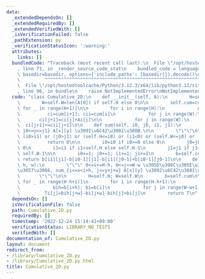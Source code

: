 ```yaml
---
data:
  _extendedDependsOn: []
  _extendedRequiredBy: []
  _extendedVerifiedWith: []
  _isVerificationFailed: false
  _pathExtension: py
  _verificationStatusIcon: ':warning:'
  attributes:
    links: []
  bundledCode: "Traceback (most recent call last):\n  File \"/opt/hostedtoolcache/Python/3.12.3/x64/lib/python3.12/site-packages/onlinejudge_verify/documentation/build.py\"\
    , line 71, in _render_source_code_stat\n    bundled_code = language.bundle(stat.path,\
    \ basedir=basedir, options={'include_paths': [basedir]}).decode()\n          \
    \         ^^^^^^^^^^^^^^^^^^^^^^^^^^^^^^^^^^^^^^^^^^^^^^^^^^^^^^^^^^^^^^^^^^^^^^^^^^^^^^^^^\n\
    \  File \"/opt/hostedtoolcache/Python/3.12.3/x64/lib/python3.12/site-packages/onlinejudge_verify/languages/python.py\"\
    , line 96, in bundle\n    raise NotImplementedError\nNotImplementedError\n"
  code: "class Cumulative_2D:\n    def __init__(self, A):\n        H=self.H=len(A)\n\
    \        W=self.W=len(A[0]) if self.H else 0\n\n        self.cum=cum=[[0]*(W+1)\
    \ for _ in range(H+1)]\n\n        for i in range(H):\n            Ai=A[i]\n  \
    \          ci=cum[i+1]; cii=cum[i]\n            for j in range(W):\n         \
    \       ci[j+1]=ci[j]+Ai[j]\n\n            for j in range(W):\n              \
    \  ci[j+1]+=cii[j+1]\n\n    def sum(self, i0, j0, i1, j1):\n        \"\"\" sum_{i0<=x<=i1,\
    \ j0<=y<=j1} A[x][y] \u3092\u6C42\u3081\u308B.\n\n        \"\"\"\n\n        if\
    \ (i0>i1) or (j0>j1) or (self.H<=i0) or (i1<0) or (self.W<=j0) or (j1<0):\n  \
    \          return 0\n\n        i0=i0 if i0>=0 else 0\n        j0=j0 if j0>=0 else\
    \ 0\n        i1=i1 if i1<self.H else self.H-1\n        j1=j1 if j1<self.W else\
    \ self.W-1\n\n        i0+=1; j0+=1; i1+=1; j1+=1\n        b=self.cum\n       \
    \ return b[i1][j1]-b[i0-1][j1]-b[i1][j0-1]+b[i0-1][j0-1]\n\n    def sum_range(self,\
    \ h, w):\n        \"\"\" 0<=i<=H-h, 0<=j<=W-w \u305D\u308C\u305E\u308C\u306B\u5BFE\
    \u3057\u3066, sum_{i<=x<i+h, j<=y<j+w} A[x][y] \u3092\u6C42\u3081\u308B.\n\n \
    \       \"\"\"\n\n        H=self.H; W=self.W\n        b=self.cum\n\n        T=[[0]*(W-w+1)\
    \ for _ in range(H-h+1)]\n        for i in range(H-h+1):\n            Ti=T[i]\n\
    \            bih=b[i+h]; bi=b[i]\n            for j in range(W-w+1):\n       \
    \         Ti[j]=bih[j+w]-bi[j+w]-bih[j]+bi[j]\n        return T\n"
  dependsOn: []
  isVerificationFile: false
  path: Cumulative_2D.py
  requiredBy: []
  timestamp: '2022-12-24 15:14:41+09:00'
  verificationStatus: LIBRARY_NO_TESTS
  verifiedWith: []
documentation_of: Cumulative_2D.py
layout: document
redirect_from:
- /library/Cumulative_2D.py
- /library/Cumulative_2D.py.html
title: Cumulative_2D.py
---
```

